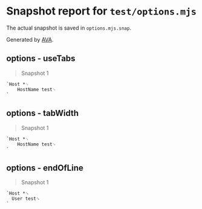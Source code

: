 # Snapshot report for `test/options.mjs`

The actual snapshot is saved in `options.mjs.snap`.

Generated by [AVA](https://avajs.dev).

## options - useTabs

> Snapshot 1

    `Host *␊
    	HostName test␊
    `

## options - tabWidth

> Snapshot 1

    `Host *␊
        HostName test␊
    `

## options - endOfLine

> Snapshot 1

    `Host *␍
      User test␍
    `
